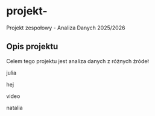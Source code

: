 # projekt-
Projekt zespołowy - Analiza Danych 2025/2026

## Opis projektu
Celem tego projektu jest analiza danych z różnych źródeł

julia

hej

video

natalia